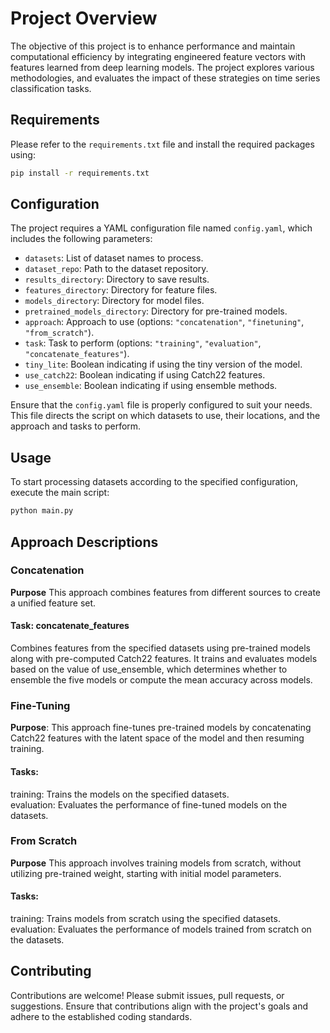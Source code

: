 # Project Overview

The objective of this project is to enhance performance and maintain computational efficiency by integrating engineered feature vectors with features learned from deep learning models. The project explores various methodologies, and evaluates the impact of these strategies on time series classification tasks.

## Requirements

Please refer to the `requirements.txt` file and install the required packages using:

```bash
pip install -r requirements.txt
```

## Configuration

The project requires a YAML configuration file named `config.yaml`, which includes the following parameters:

- `datasets`: List of dataset names to process.
- `dataset_repo`: Path to the dataset repository.
- `results_directory`: Directory to save results.
- `features_directory`: Directory for feature files.
- `models_directory`: Directory for model files.
- `pretrained_models_directory`: Directory for pre-trained models.
- `approach`: Approach to use (options: `"concatenation"`, `"finetuning"`, `"from_scratch"`).
- `task`: Task to perform (options: `"training"`, `"evaluation"`, `"concatenate_features"`).
- `tiny_lite`: Boolean indicating if using the tiny version of the model.
- `use_catch22`: Boolean indicating if using Catch22 features.
- `use_ensemble`: Boolean indicating if using ensemble methods.

Ensure that the `config.yaml` file is properly configured to suit your needs. This file directs the script on which datasets to use, their locations, and the approach and tasks to perform.

## Usage

To start processing datasets according to the specified configuration, execute the main script:

```bash
python main.py
```
## Approach Descriptions
### Concatenation
**Purpose** This approach combines features from different sources to create a unified feature set.

#### Task: concatenate_features

Combines features from the specified datasets using pre-trained models along with pre-computed Catch22 features. It trains and evaluates models based on the value of use_ensemble, which determines whether to ensemble the five models or compute the mean accuracy across models.

### Fine-Tuning
**Purpose**: This approach fine-tunes pre-trained models by concatenating Catch22 features with the latent space of the model and then resuming training.

#### Tasks:

training: Trains the models on the specified datasets.<br>
evaluation: Evaluates the performance of fine-tuned models on the datasets.

### From Scratch
**Purpose** This approach involves training models from scratch, without utilizing pre-trained weight, starting with initial model parameters.

#### Tasks:

training: Trains models from scratch using the specified datasets.<br>
evaluation: Evaluates the performance of models trained from scratch on the datasets.

## Contributing
Contributions are welcome! Please submit issues, pull requests, or suggestions. Ensure that contributions align with the project's goals and adhere to the established coding standards.
